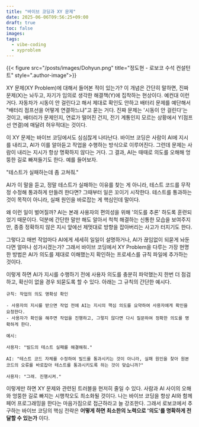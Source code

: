 ```yaml
---
title: "바이브 코딩과 XY 문제"
date: 2025-06-06T09:56:25+09:00
draft: true
toc: false
images:
tags:
  - vibe-coding
  - xyproblem
---
```


{{< figure src="/posts/images/Dohyun.png" title="정도현 - 로보코 수석 컨설턴트" style=".author-image">}}

XY 문제(XY Problem)에 대해서 들어본 적이 있는가? 이 개념은 간단히 말하면, 진짜 문제(X)는 놔두고, 자기가 임의로 생각한 해결책(Y)에 집착하는 현상이다. 예컨대 이런 거다. 자동차가 시동이 안 걸린다고 해서 제대로 확인도 안하고 배터리 문제를 예단해서 "배터리 점프선을 어떻게 연결하느냐"고 묻는 거다. 진짜 문제는 '시동이 안 걸린다'는 것이고, 배터리가 문제인지, 연료가 떨어진 건지, 전기 계통인지 모르는 상황에서 Y(점프선 연결)에 매달려 허우적대는 것이다.

이 XY 문제는 바이브 코딩에서도 심심찮게 나타난다. 바이브 코딩은 사람이 AI에 지시를 내리고, AI가 이를 알아듣고 작업을 수행하는 방식으로 이루어진다. 그런데 문제는 사람이 내리는 지시가 항상 명확하지 않다는 거다. 그 결과, AI는 때때로 의도를 오해해 엉뚱한 길로 빠져들기도 한다. 예를 들어보자.

"테스트가 실패하는데 좀 고쳐줘."

AI가 이 말을 듣고, 정말 테스트가 실패하는 이유를 찾는 게 아니라, 테스트 코드를 무작정 수정해 통과하게 만들려 한다면? 그때부터 일은 꼬이기 시작한다. 테스트를 통과하는 것이 목적이 아니라, 실패 원인을 바로잡는 게 핵심인데 말이다.

왜 이런 일이 벌어질까? AI는 본래 사용자의 편의성을 위해 '의도를 추론' 하도록 훈련되었기 때문이다. 덕분에 간단한 말만 해도 알아서 척척 해결하는 신통한 모습을 보여주지만, 종종 정확하지 않은 지시 앞에선 제멋대로 방향을 잡아버리는 사고가 터지기도 한다.

그렇다고 매번 작업마다 AI에게 세세히 일일이 설명하거나, AI가 끊임없이 되묻게 놔둔다면 얼마나 성가시겠는가? 그래서 바이브 코딩에서 XY Problem을 다루는 가장 현명한 방법은 AI가 의도를 제대로 이해했는지 확인하는 프로세스를 규칙 파일에 추가하는 것이다.

이렇게 하면 AI가 지시를 수행하기 전에 사용자 의도를 충분히 파악했는지 한번 더 점검하고, 확신이 없을 경우 되묻도록 할 수 있다. 아래는 그 규칙의 간단한 예시다.

```
규칙: 작업의 의도 명확성 확인

- 사용자의 지시를 받으면 작업 전에 AI는 지시의 핵심 의도를 요약하여 사용자에게 확인을 요청한다.
- 사용자가 확인을 해주면 작업을 진행하고, 그렇지 않다면 다시 질문하여 정확한 의도를 명확하게 한다.

예시:

사용자: "빌드의 테스트 실패를 해결해줘."

AI: "테스트 코드 자체를 수정하여 빌드를 통과시키는 것이 아니라, 실패 원인을 찾아 원본 코드의 오류를 바로잡아 테스트를 통과시키도록 하는 것이 맞습니까?"

사용자: "그래. 진행시켜."
```

이렇게만 하면 XY 문제와 관련된 트러블을 현저히 줄일 수 있다. 사람과 AI 사이의 오해와 엉뚱한 길로 빠지는 시행착오도 최소화될 것이다. 나는 바이브 코딩을 항상 AI와 함께 페어 프로그래밍을 한다는 마음가짐으로 접근하라고 늘 강조한다. 그래서 로보코에서 추구하는 바이브 코딩의 핵심 전략은 **어떻게 하면 최소한의 노력으로 '의도'를 명확하게 전달할 수 있는가** 이다.
